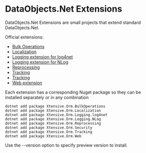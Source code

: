 ﻿# DataObjects.Net Extensions

DataObjects.Net Extensions are small projects that extend standard DataObjects.Net. 

Official extensions:

- [Bulk Operations]((https://github.com/DataObjects-NET/dataobjects-net/blob/master/Documentation/Extensions/BulkOperations.md))
- [Localization]((https://github.com/DataObjects-NET/dataobjects-net/blob/master/Documentation/Extensions/Localization.md))
- [Logging extension for log4net]((https://github.com/DataObjects-NET/dataobjects-net/blob/master/Documentation/Extensions/log4net-integration-extension.md))
- [Logging extension for NLog]((https://github.com/DataObjects-NET/dataobjects-net/blob/master/Documentation/Extensions/NLog-integration-extension.md))
- [Reprocessing]((https://github.com/DataObjects-NET/dataobjects-net/blob/master/Documentation/Extensions/Reprocessing.md))
- [Tracking]((https://github.com/DataObjects-NET/dataobjects-net/blob/master/Documentation/Extensions/Tracking.md))
- [Tracking]((https://github.com/DataObjects-NET/dataobjects-net/blob/master/Documentation/Extensions/Tracking.md))
- [Web extension]((https://github.com/DataObjects-NET/dataobjects-net/blob/master/Documentation/Extensions/Web.md))

Each extension has a corresponding Nuget package so they can be installed separately or in any combination

    dotnet add package Xtensive.Orm.BulkOperations
    dotnet add package Xtensive.Orm.Localization
    dotnet add package Xtensive.Orm.Logging.log4net
    dotnet add package Xtensive.Orm.Logging.NLog
    dotnet add package Xtensive.Orm.Reprocessing
    dotnet add package Xtensive.Orm.Security
    dotnet add package Xtensive.Orm.Tracking
    dotnet add package Xtensive.Orm.Web

Use the --version option to specify preview version to install.